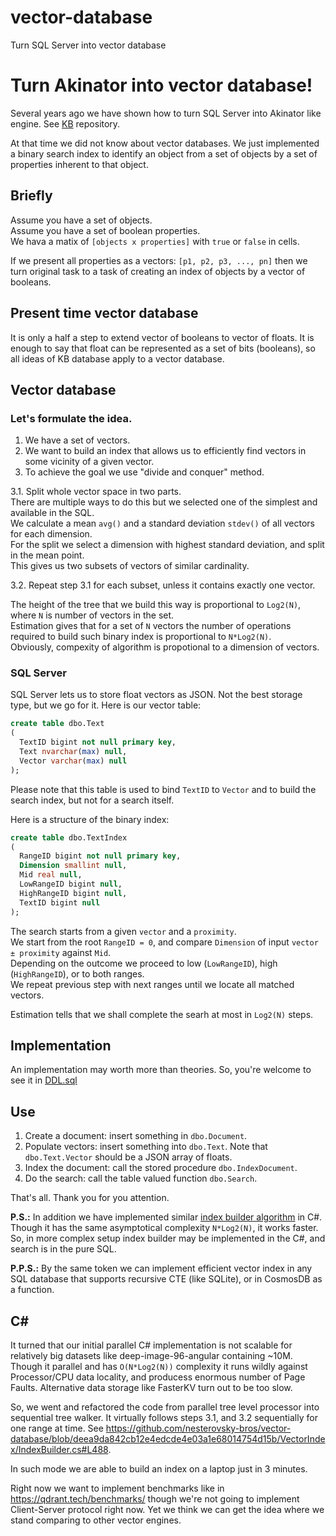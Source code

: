 # vector-database
Turn SQL Server into vector database

# Turn Akinator into vector database!
Several years ago we have shown how to turn SQL Server into Akinator like engine. See [KB](https://github.com/nesterovsky-bros/KB) repository.

At that time we did not know about vector databases.
We just implemented a binary search index to identify an object from a set of objects by a set of properties inherent to that object.

## Briefly
Assume you have a set of objects.  
Assume you have a set of boolean properties.  
We hava a matix of `[objects x properties]` with `true` or `false` in cells.  

If we present all properties as a vectors: `[p1, p2, p3, ..., pn]` then we turn original task to a task of creating an index of objects by a vector of booleans.

## Present time vector database
It is only a half a step to extend vector of booleans to vector of floats. It is enough to say that float can be represented as a set of bits (booleans), so all ideas of KB database apply to a vector database.

## Vector database
  ### Let's formulate the idea.
1. We have a set of vectors.  
2. We want to build an index that allows us to efficiently find vectors in some vicinity of a given vector.  
3. To achieve the goal we use "divide and conquer" method.

3.1. Split whole vector space in two parts.  
  There are multiple ways to do this but we selected one of the simplest and available in the SQL.  
  We calculate a mean `avg()` and a standard deviation `stdev()` of all vectors for each dimension.  
  For the split we select a dimension with highest standard deviation, and split in the mean point.  
  This gives us two subsets of vectors of similar cardinality.  
  
3.2. Repeat step 3.1 for each subset, unless it contains exactly one vector.    

The height of the tree that we build this way is proportional to `Log2(N)`, where `N` is number of vectors in the set.  
Estimation gives that for a set of `N` vectors the number of operations required to build such binary index is proportional to `N*Log2(N)`.  
Obviously, compexity of algorithm is propotional to a dimension of vectors.

  ### SQL Server
SQL Server lets us to store float vectors as JSON. Not the best storage type, but we go for it.
Here is our vector table:

```SQL
create table dbo.Text
(
  TextID bigint not null primary key,
  Text nvarchar(max) null,
  Vector varchar(max) null
);
```

Please note that this table is used to bind `TextID` to `Vector` and to build the search index, but not for a search itself.

Here is a structure of the binary index:

```SQL
create table dbo.TextIndex
(
  RangeID bigint not null primary key,
  Dimension smallint null,
  Mid real null,
  LowRangeID bigint null,
  HighRangeID bigint null,
  TextID bigint null
);
```

The search starts from a given `vector` and a `proximity`.  
We start from the root `RangeID = 0`, and compare `Dimension` of input `vector ± proximity` against `Mid`.  
Depending on the outcome we proceed to low (`LowRangeID`), high (`HighRangeID`), or to both ranges.  
We repeat previous step with next ranges until we locate all matched vectors.

Estimation tells that we shall complete the searh at most in `Log2(N)` steps.

## Implementation
An implementation may worth more than theories.
So, you're welcome to see it in [DDL.sql](./DDL.sql)

## Use
1. Create a document: insert something in `dbo.Document`.
2. Populate vectors: insert something into `dbo.Text`. Note that `dbo.Text.Vector` should be a JSON array of floats.
3. Index the document: call the stored procedure `dbo.IndexDocument`.
4. Do the search: call the table valued function `dbo.Search`.

That's all.
Thank you for you attention.

**P.S.:** In addition we have implemented similar [index builder algorithm](./VectorIndex/IndexBuilder.cs) in C#. Though it has the same asymptotical complexity `N*Log2(N)`, it works faster. So, in more complex setup index builder may be implemented in the C#, and search is in the pure SQL.

**P.P.S.:** By the same token we can implement efficient vector index in any SQL database that supports recursive CTE (like SQLite), or in CosmosDB as a function.

 ## C#

It turned that our initial parallel C# implementation is not scalable for relatively big datasets like deep-image-96-angular containing ~10M.
Though it parallel and has `O(N*Log2(N))` complexity it runs wildly against Processor/CPU data locality, and producess enormous number of Page Faults.
Alternative data storage like FasterKV turn out to be too slow.

So, we went and refactored the code from parallel tree level processor into sequential tree walker.
It virtually follows steps 3.1, and 3.2 sequentially for one range at time.
See https://github.com/nesterovsky-bros/vector-database/blob/deea9da842cb12e4edcde4e03a1e68014754d15b/VectorIndex/IndexBuilder.cs#L488.

In such mode we are able to build an index on a laptop just in 3 minutes.

Right now we want to implement benchmarks like in https://qdrant.tech/benchmarks/ though we're not going to implement Client-Server protocol right now. 
Yet we think we can get the idea where we stand comparing to other vector engines.

